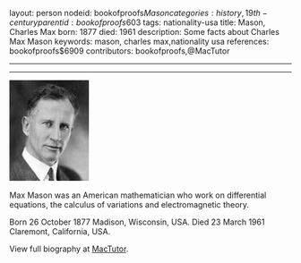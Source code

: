 layout: person
nodeid: bookofproofs$Mason
categories: history,19th-century
parentid: bookofproofs$603
tags: nationality-usa
title: Mason, Charles Max
born: 1877
died: 1961
description: Some facts about Charles Max Mason
keywords: mason, charles max,nationality usa
references: bookofproofs$6909
contributors: bookofproofs,@MacTutor

---


---

![Mason.jpg](https://github.com/bookofproofs/bookofproofs.github.io/blob/main/_sources/_assets/images/portraits/Mason.jpg?raw=true)

Max Mason was an American mathematician who work on differential equations, the calculus of variations and electromagnetic theory.

Born 26 October 1877 Madison, Wisconsin, USA. Died 23 March 1961 Claremont, California, USA.


View full biography at [MacTutor](https://mathshistory.st-andrews.ac.uk/Biographies/Mason/).